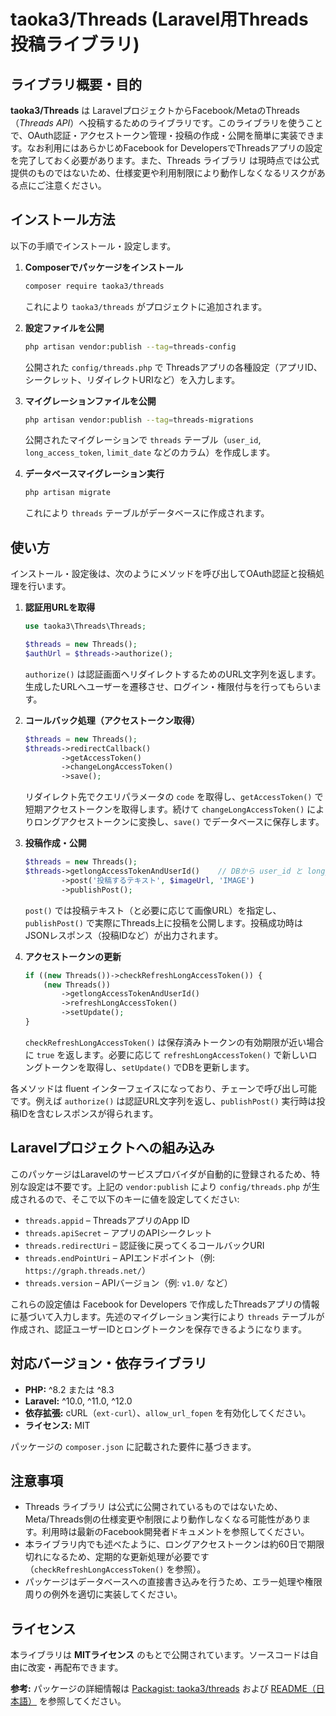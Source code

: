 # taoka3/Threads (Laravel用Threads投稿ライブラリ)

## ライブラリ概要・目的

**taoka3/Threads** は LaravelプロジェクトからFacebook/MetaのThreads（*Threads API*）へ投稿するためのライブラリです。このライブラリを使うことで、OAuth認証・アクセストークン管理・投稿の作成・公開を簡単に実装できます。なお利用にはあらかじめFacebook for DevelopersでThreadsアプリの設定を完了しておく必要があります。また、Threads ライブラリ は現時点では公式提供のものではないため、仕様変更や利用制限により動作しなくなるリスクがある点にご注意ください。

## インストール方法

以下の手順でインストール・設定します。

1. **Composerでパッケージをインストール**

   ```bash
   composer require taoka3/threads
   ```

   これにより `taoka3/threads` がプロジェクトに追加されます。

2. **設定ファイルを公開**

   ```bash
   php artisan vendor:publish --tag=threads-config
   ```

   公開された `config/threads.php` で Threadsアプリの各種設定（アプリID、シークレット、リダイレクトURIなど）を入力します。

3. **マイグレーションファイルを公開**

   ```bash
   php artisan vendor:publish --tag=threads-migrations
   ```

   公開されたマイグレーションで `threads` テーブル（`user_id`, `long_access_token`, `limit_date` などのカラム）を作成します。

4. **データベースマイグレーション実行**

   ```bash
   php artisan migrate
   ```

   これにより `threads` テーブルがデータベースに作成されます。

## 使い方

インストール・設定後は、次のようにメソッドを呼び出してOAuth認証と投稿処理を行います。

1. **認証用URLを取得**

   ```php
   use taoka3\Threads\Threads;

   $threads = new Threads();
   $authUrl = $threads->authorize();
   ```

   `authorize()` は認証画面へリダイレクトするためのURL文字列を返します。生成したURLへユーザーを遷移させ、ログイン・権限付与を行ってもらいます。

2. **コールバック処理（アクセストークン取得）**

   ```php
   $threads = new Threads();
   $threads->redirectCallback()
           ->getAccessToken()
           ->changeLongAccessToken()
           ->save();
   ```

   リダイレクト先でクエリパラメータの `code` を取得し、`getAccessToken()` で短期アクセストークンを取得します。続けて `changeLongAccessToken()` によりロングアクセストークンに変換し、`save()` でデータベースに保存します。

3. **投稿作成・公開**

   ```php
   $threads = new Threads();
   $threads->getlongAccessTokenAndUserId()    // DBから user_id と long_access_token を読み込む
           ->post('投稿するテキスト', $imageUrl, 'IMAGE')
           ->publishPost();
   ```

   `post()` では投稿テキスト（と必要に応じて画像URL）を指定し、`publishPost()` で実際にThreads上に投稿を公開します。投稿成功時はJSONレスポンス（投稿IDなど）が出力されます。

4. **アクセストークンの更新**

   ```php
   if ((new Threads())->checkRefreshLongAccessToken()) {
       (new Threads())
           ->getlongAccessTokenAndUserId()
           ->refreshLongAccessToken()
           ->setUpdate();
   }
   ```

   `checkRefreshLongAccessToken()` は保存済みトークンの有効期限が近い場合に `true` を返します。必要に応じて `refreshLongAccessToken()` で新しいロングトークンを取得し、`setUpdate()` でDBを更新します。

各メソッドは fluent インターフェイスになっており、チェーンで呼び出し可能です。例えば `authorize()` は認証URL文字列を返し、`publishPost()` 実行時は投稿IDを含むレスポンスが得られます。

## Laravelプロジェクトへの組み込み

このパッケージはLaravelのサービスプロバイダが自動的に登録されるため、特別な設定は不要です。上記の `vendor:publish` により `config/threads.php` が生成されるので、そこで以下のキーに値を設定してください:

* `threads.appid` – ThreadsアプリのApp ID
* `threads.apiSecret` – アプリのAPIシークレット
* `threads.redirectUri` – 認証後に戻ってくるコールバックURI
* `threads.endPointUri` – APIエンドポイント（例: `https://graph.threads.net/`）
* `threads.version` – APIバージョン（例: `v1.0/` など）

これらの設定値は Facebook for Developers で作成したThreadsアプリの情報に基づいて入力します。先述のマイグレーション実行により `threads` テーブルが作成され、認証ユーザーIDとロングトークンを保存できるようになります。

## 対応バージョン・依存ライブラリ

* **PHP:** ^8.2 または ^8.3
* **Laravel:** ^10.0, ^11.0, ^12.0
* **依存拡張:** cURL（`ext-curl`）、`allow_url_fopen` を有効化してください。
* **ライセンス:** MIT

パッケージの `composer.json` に記載された要件に基づきます。

## 注意事項

* Threads ライブラリ は公式に公開されているものではないため、Meta/Threads側の仕様変更や制限により動作しなくなる可能性があります。利用時は最新のFacebook開発者ドキュメントを参照してください。
* 本ライブラリ内でも述べたように、ロングアクセストークンは約60日で期限切れになるため、定期的な更新処理が必要です（`checkRefreshLongAccessToken()` を参照）。
* パッケージはデータベースへの直接書き込みを行うため、エラー処理や権限周りの例外を適切に実装してください。

## ライセンス

本ライブラリは **MITライセンス** のもとで公開されています。ソースコードは自由に改変・再配布できます。

**参考:** パッケージの詳細情報は [Packagist: taoka3/threads](https://packagist.org/packages/taoka3/threads) および [README（日本語）](https://packagist.org/packages/taoka3/threads) を参照してください。
